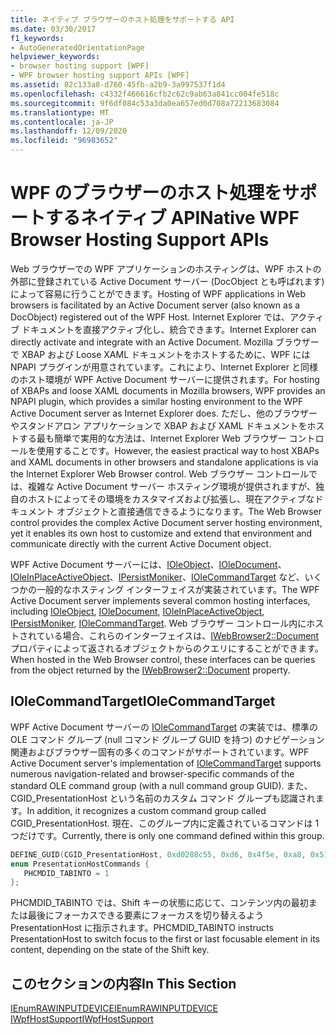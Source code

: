 ```yaml
---
title: ネイティブ ブラウザーのホスト処理をサポートする API
ms.date: 03/30/2017
f1_keywords:
- AutoGeneratedOrientationPage
helpviewer_keywords:
- browser hosting support [WPF]
- WPF browser hosting support APIs [WPF]
ms.assetid: 82c133a8-d760-45fb-a2b9-3a997537f1d4
ms.openlocfilehash: c4332f466616cfb2c62c9ab63a841cc004fe518c
ms.sourcegitcommit: 9f6df084c53a3da0ea657ed0d708a72213683084
ms.translationtype: MT
ms.contentlocale: ja-JP
ms.lasthandoff: 12/09/2020
ms.locfileid: "96983652"
---
```

# <a name="native-wpf-browser-hosting-support-apis"></a><span data-ttu-id="91bef-102">WPF のブラウザーのホスト処理をサポートするネイティブ API</span><span class="sxs-lookup"><span data-stu-id="91bef-102">Native WPF Browser Hosting Support APIs</span></span>

<span data-ttu-id="91bef-103">Web ブラウザーでの WPF アプリケーションのホスティングは、WPF ホストの外部に登録されている Active Document サーバー (DocObject とも呼ばれます) によって容易に行うことができます。</span><span class="sxs-lookup"><span data-stu-id="91bef-103">Hosting of WPF applications in Web browsers is facilitated by an Active Document server (also known as a DocObject) registered out of the WPF Host.</span></span> <span data-ttu-id="91bef-104">Internet Explorer では、アクティブ ドキュメントを直接アクティブ化し、統合できます。</span><span class="sxs-lookup"><span data-stu-id="91bef-104">Internet Explorer can directly activate and integrate with an Active Document.</span></span> <span data-ttu-id="91bef-105">Mozilla ブラウザーで XBAP および Loose XAML ドキュメントをホストするために、WPF には NPAPI プラグインが用意されています。これにより、Internet Explorer と同様のホスト環境が WPF Active Document サーバーに提供されます。</span><span class="sxs-lookup"><span data-stu-id="91bef-105">For hosting of XBAPs and loose XAML documents in Mozilla browsers, WPF provides an NPAPI plugin, which provides a similar hosting environment to the WPF Active Document server as Internet Explorer does.</span></span> <span data-ttu-id="91bef-106">ただし、他のブラウザーやスタンドアロン アプリケーションで XBAP および XAML ドキュメントをホストする最も簡単で実用的な方法は、Internet Explorer Web ブラウザー コントロールを使用することです。</span><span class="sxs-lookup"><span data-stu-id="91bef-106">However, the easiest practical way to host XBAPs and XAML documents in other browsers and standalone applications is via the Internet Explorer Web Browser control.</span></span> <span data-ttu-id="91bef-107">Web ブラウザー コントロールでは、複雑な Active Document サーバー ホスティング環境が提供されますが、独自のホストによってその環境をカスタマイズおよび拡張し、現在アクティブなドキュメント オブジェクトと直接通信できるようになります。</span><span class="sxs-lookup"><span data-stu-id="91bef-107">The Web Browser control provides the complex Active Document server hosting environment, yet it enables its own host to customize and extend that environment and communicate directly with the current Active Document object.</span></span>  
  
 <span data-ttu-id="91bef-108">WPF Active Document サーバーには、[IOleObject](/windows/win32/api/oleidl/nn-oleidl-ioleobject)、[IOleDocument](/windows/win32/api/docobj/nn-docobj-ioledocument)、[IOleInPlaceActiveObject](/windows/win32/api/oleidl/nn-oleidl-ioleinplaceactiveobject)、[IPersistMoniker](/previous-versions/windows/internet-explorer/ie-developer/platform-apis/ms775042(v=vs.85))、[IOleCommandTarget](/windows/win32/api/docobj/nn-docobj-iolecommandtarget) など、いくつかの一般的なホスティング インターフェイスが実装されています。</span><span class="sxs-lookup"><span data-stu-id="91bef-108">The WPF Active Document server implements several common hosting interfaces, including [IOleObject](/windows/win32/api/oleidl/nn-oleidl-ioleobject), [IOleDocument](/windows/win32/api/docobj/nn-docobj-ioledocument), [IOleInPlaceActiveObject](/windows/win32/api/oleidl/nn-oleidl-ioleinplaceactiveobject), [IPersistMoniker](/previous-versions/windows/internet-explorer/ie-developer/platform-apis/ms775042(v=vs.85)), [IOleCommandTarget](/windows/win32/api/docobj/nn-docobj-iolecommandtarget).</span></span> <span data-ttu-id="91bef-109">Web ブラウザー コントロール内にホストされている場合、これらのインターフェイスは、[IWebBrowser2::Document](/previous-versions/aa752116(v=vs.85)) プロパティによって返されるオブジェクトからのクエリにすることができます。</span><span class="sxs-lookup"><span data-stu-id="91bef-109">When hosted in the Web Browser control, these interfaces can be queries from the object returned by the [IWebBrowser2::Document](/previous-versions/aa752116(v=vs.85)) property.</span></span>  
  
## <a name="iolecommandtarget"></a><span data-ttu-id="91bef-110">IOleCommandTarget</span><span class="sxs-lookup"><span data-stu-id="91bef-110">IOleCommandTarget</span></span>  

 <span data-ttu-id="91bef-111">WPF Active Document サーバーの [IOleCommandTarget](/windows/win32/api/docobj/nn-docobj-iolecommandtarget) の実装では、標準の OLE コマンド グループ (null コマンド グループ GUID を持つ) のナビゲーション関連およびブラウザー固有の多くのコマンドがサポートされています。</span><span class="sxs-lookup"><span data-stu-id="91bef-111">WPF Active Document server's implementation of [IOleCommandTarget](/windows/win32/api/docobj/nn-docobj-iolecommandtarget) supports numerous navigation-related and browser-specific commands of the standard OLE command group (with a null command group GUID).</span></span> <span data-ttu-id="91bef-112">また、CGID_PresentationHost という名前のカスタム コマンド グループも認識されます。</span><span class="sxs-lookup"><span data-stu-id="91bef-112">In addition, it recognizes a custom command group called CGID_PresentationHost.</span></span> <span data-ttu-id="91bef-113">現在、このグループ内に定義されているコマンドは 1 つだけです。</span><span class="sxs-lookup"><span data-stu-id="91bef-113">Currently, there is only one command defined within this group.</span></span>  
  
```cpp  
DEFINE_GUID(CGID_PresentationHost, 0xd0288c55, 0xd6, 0x4f5e, 0xa8, 0x51, 0x79, 0xde, 0xc5, 0x1b, 0x10, 0xec);  
enum PresentationHostCommands {
   PHCMDID_TABINTO = 1
};  
```  
  
 <span data-ttu-id="91bef-114">PHCMDID_TABINTO では、Shift キーの状態に応じて、コンテンツ内の最初または最後にフォーカスできる要素にフォーカスを切り替えるよう PresentationHost に指示されます。</span><span class="sxs-lookup"><span data-stu-id="91bef-114">PHCMDID_TABINTO instructs PresentationHost to switch focus to the first or last focusable element in its content, depending on the state of the Shift key.</span></span>  
  
## <a name="in-this-section"></a><span data-ttu-id="91bef-115">このセクションの内容</span><span class="sxs-lookup"><span data-stu-id="91bef-115">In This Section</span></span>  

 [<span data-ttu-id="91bef-116">IEnumRAWINPUTDEVICE</span><span class="sxs-lookup"><span data-stu-id="91bef-116">IEnumRAWINPUTDEVICE</span></span>](ienumrawinputdevice.md)  
 [<span data-ttu-id="91bef-117">IWpfHostSupport</span><span class="sxs-lookup"><span data-stu-id="91bef-117">IWpfHostSupport</span></span>](iwpfhostsupport.md)
